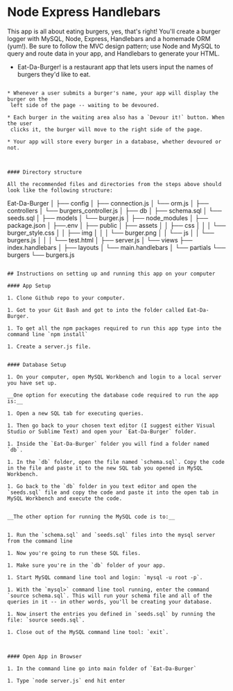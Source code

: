 # Node Express Handlebars

This app is all about eating burgers, yes, that's right! You'll create a burger logger with MySQL, Node, Express, Handlebars and a homemade ORM (yum!). Be sure to follow the MVC design pattern; use Node and MySQL to query and route data in your app, and Handlebars to generate your HTML.
* Eat-Da-Burger! is a restaurant app that lets users input the names of burgers they'd like to eat.
```

* Whenever a user submits a burger's name, your app will display the burger on the
 left side of the page -- waiting to be devoured.

* Each burger in the waiting area also has a `Devour it!` button. When the user
 clicks it, the burger will move to the right side of the page.

* Your app will store every burger in a database, whether devoured or not.



#### Directory structure

All the recommended files and directories from the steps above should look like the following structure:

```
Eat-Da-Burger
│
├── config
│   ├── connection.js
│   └── orm.js
│ 
├── controllers
│   └── burgers_controller.js
│
├── db
│   ├── schema.sql
│   └── seeds.sql
│
├── models
│   └── burger.js
│ 
├── node_modules
│ 
├── package.json
│ 
├──.env
│
├── public
│   ├── assets
│   │	├── css
│   │   │   └── burger_style.css
│   │   ├── img
│   │   │   └── burger.png
│   │   └── js
│   │   	 └── burgers.js
│   │
│   └── test.html
│
├── server.js
│
└── views
    ├── index.handlebars
    │
    ├── layouts
    │   └── main.handlebars
    │
    └── partials
    	└── burgers
		└── burgers.js
```

## Instructions on setting up and running this app on your computer

#### App Setup

1. Clone Github repo to your computer.

1. Got to your Git Bash and got to into the folder called Eat-Da-Burger.

1. To get all the npm packages required to run this app type into the command line `npm install`

1. Create a server.js file.


#### Database Setup

1. On your computer, open MySQL Workbench and login to a local server you have set up. 

__One option for executing the database code required to run the app is:__

1. Open a new SQL tab for executing queries.

1. Then go back to your chosen text editor (I suggest either Visual Studio or Sublime Text) and open your `Eat-Da-Burger` folder.

1. Inside the `Eat-Da-Burger` folder you will find a folder named `db`.

1. In the `db` folder, open the file named `schema.sql`. Copy the code in the file and paste it to the new SQL tab you opened in MySQL Workbench.

1. Go back to the `db` folder in you text editor and open the `seeds.sql` file and copy the code and paste it into the open tab in MySQL Workbench and execute the code.


__The other option for running the MySQL code is to:__


1. Run the `schema.sql` and `seeds.sql` files into the mysql server from the command line

1. Now you're going to run these SQL files.

1. Make sure you're in the `db` folder of your app.

1. Start MySQL command line tool and login: `mysql -u root -p`.

1. With the `mysql>` command line tool running, enter the command `source schema.sql`. This will run your schema file and all of the queries in it -- in other words, you'll be creating your database.

1. Now insert the entries you defined in `seeds.sql` by running the file: `source seeds.sql`.

1. Close out of the MySQL command line tool: `exit`.



#### Open App in Browser

1. In the command line go into main folder of `Eat-Da-Burger`

1. Type `node server.js` end hit enter

